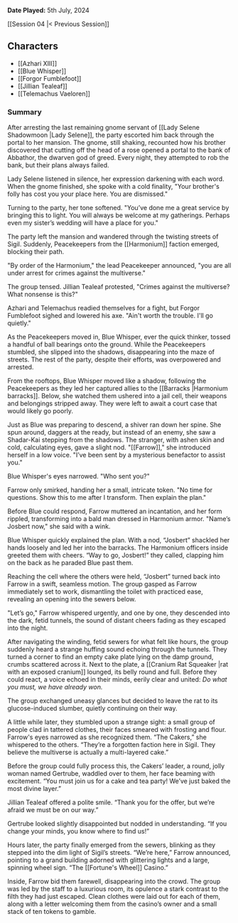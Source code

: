 **Date Played:** 5th July, 2024

[[Session 04 |< Previous Session]] 
## Characters

- [[Azhari XIII]]
- [[Blue Whisper]]
- [[Forgor Fumblefoot]]
- [[Jillian Tealeaf]]
- [[Telemachus Vaeloren]]

### Summary

After arresting the last remaining gnome servant of [[Lady Selene Shadowmoon |Lady Selene]], the party escorted him back through the portal to her mansion. The gnome, still shaking, recounted how his brother discovered that cutting off the head of a rose opened a portal to the bank of Abbathor, the dwarven god of greed. Every night, they attempted to rob the bank, but their plans always failed.

Lady Selene listened in silence, her expression darkening with each word. When the gnome finished, she spoke with a cold finality, "Your brother's folly has cost you your place here. You are dismissed."

Turning to the party, her tone softened. "You’ve done me a great service by bringing this to light. You will always be welcome at my gatherings. Perhaps even my sister’s wedding will have a place for you."

The party left the mansion and wandered through the twisting streets of Sigil. Suddenly, Peacekeepers from the [[Harmonium]] faction emerged, blocking their path.

"By order of the Harmonium," the lead Peacekeeper announced, "you are all under arrest for crimes against the multiverse."

The group tensed. Jillian Tealeaf protested, "Crimes against the multiverse? What nonsense is this?"

Azhari and Telemachus readied themselves for a fight, but Forgor Fumblefoot sighed and lowered his axe. "Ain't worth the trouble. I'll go quietly."

As the Peacekeepers moved in, Blue Whisper, ever the quick thinker, tossed a handful of ball bearings onto the ground. While the Peacekeepers stumbled, she slipped into the shadows, disappearing into the maze of streets. The rest of the party, despite their efforts, was overpowered and arrested.

From the rooftops, Blue Whisper moved like a shadow, following the Peacekeepers as they led her captured allies to the [[Barracks |Harmonium barracks]]. Below, she watched them ushered into a jail cell, their weapons and belongings stripped away. They were left to await a court case that would likely go poorly.

Just as Blue was preparing to descend, a shiver ran down her spine. She spun around, daggers at the ready, but instead of an enemy, she saw a Shadar-Kai stepping from the shadows. The stranger, with ashen skin and cold, calculating eyes, gave a slight nod. "[[Farrow]]," she introduced herself in a low voice. "I’ve been sent by a mysterious benefactor to assist you."

Blue Whisper's eyes narrowed. "Who sent you?"

Farrow only smirked, handing her a small, intricate token. "No time for questions. Show this to me after I transform. Then explain the plan."

Before Blue could respond, Farrow muttered an incantation, and her form rippled, transforming into a bald man dressed in Harmonium armor. "Name’s Josbert now," she said with a wink.

Blue Whisper quickly explained the plan. With a nod, “Josbert” shackled her hands loosely and led her into the barracks. The Harmonium officers inside greeted them with cheers. “Way to go, Josbert!” they called, clapping him on the back as he paraded Blue past them.

Reaching the cell where the others were held, “Josbert” turned back into Farrow in a swift, seamless motion. The group gasped as Farrow immediately set to work, dismantling the toilet with practiced ease, revealing an opening into the sewers below.

"Let’s go," Farrow whispered urgently, and one by one, they descended into the dark, fetid tunnels, the sound of distant cheers fading as they escaped into the night.

After navigating the winding, fetid sewers for what felt like hours, the group suddenly heard a strange huffing sound echoing through the tunnels. They turned a corner to find an empty cake plate lying on the damp ground, crumbs scattered across it. Next to the plate, a [[Cranium Rat Squeaker |rat with an exposed cranium]] lounged, its belly round and full. Before they could react, a voice echoed in their minds, eerily clear and united: _Do what you must, we have already won._

The group exchanged uneasy glances but decided to leave the rat to its glucose-induced slumber, quietly continuing on their way.

A little while later, they stumbled upon a strange sight: a small group of people clad in tattered clothes, their faces smeared with frosting and flour. Farrow's eyes narrowed as she recognized them. “The Cakers,” she whispered to the others. “They’re a forgotten faction here in Sigil. They believe the multiverse is actually a multi-layered cake.”

Before the group could fully process this, the Cakers’ leader, a round, jolly woman named Gertrube, waddled over to them, her face beaming with excitement. “You must join us for a cake and tea party! We’ve just baked the most divine layer.”

Jillian Tealeaf offered a polite smile. “Thank you for the offer, but we’re afraid we must be on our way.”

Gertrube looked slightly disappointed but nodded in understanding. “If you change your minds, you know where to find us!”

Hours later, the party finally emerged from the sewers, blinking as they stepped into the dim light of Sigil’s streets. “We’re here,” Farrow announced, pointing to a grand building adorned with glittering lights and a large, spinning wheel sign. “The [[Fortune's Wheel]] Casino.”

Inside, Farrow bid them farewell, disappearing into the crowd. The group was led by the staff to a luxurious room, its opulence a stark contrast to the filth they had just escaped. Clean clothes were laid out for each of them, along with a letter welcoming them from the casino’s owner and a small stack of ten tokens to gamble. 
